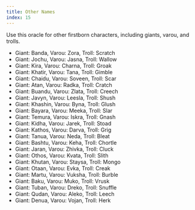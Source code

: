 ```yaml
---
title: Other Names
index: 15
---
```


Use this oracle for other firstborn characters, including giants, varou, and
trolls.

- Giant: Banda, Varou: Zora, Troll: Scratch
- Giant: Jochu, Varou: Jasna, Troll: Wallow
- Giant: Kira, Varou: Charna, Troll: Groak
- Giant: Khatir, Varou: Tana, Troll: Gimble
- Giant: Chaidu, Varou: Soveen, Troll: Scar
- Giant: Atan, Varou: Radka, Troll: Cratch
- Giant: Buandu, Varou: Zlata, Troll: Creech
- Giant: Javyn, Varou: Leesla, Troll: Shush
- Giant: Khashin, Varou: Byna, Troll: Glush
- Giant: Bayara, Varou: Meeka, Troll: Slar
- Giant: Temura, Varou: Iskra, Troll: Gnash
- Giant: Kidha, Varou: Jarek, Troll: Stoad
- Giant: Kathos, Varou: Darva, Troll: Grig
- Giant: Tanua, Varou: Neda, Troll: Bleat
- Giant: Bashtu, Varou: Keha, Troll: Chortle
- Giant: Jaran, Varou: Zhivka, Troll: Cluck
- Giant: Othos, Varou: Kvata, Troll: Slith
- Giant: Khutan, Varou: Staysa, Troll: Mongo
- Giant: Otaan, Varou: Evka, Troll: Creak
- Giant: Martu, Varou: Vuksha, Troll: Burble
- Giant: Baku, Varou: Muko, Troll: Vrusk
- Giant: Tuban, Varou: Dreko, Troll: Snuffle
- Giant: Qudan, Varou: Aleko, Troll: Leech
- Giant: Denua, Varou: Vojan, Troll: Herk
